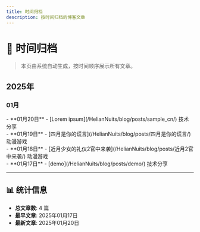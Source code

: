 ```yaml
---
title: 时间归档
description: 按时间归档的博客文章
---
```


# 📅 时间归档

> 本页由系统自动生成，按时间顺序展示所有文章。

<div class="archive-year" markdown>

## 2025年

<div class="archive-month" markdown>

### 01月


<div class="archive-post" markdown>
- **01月20日** - [Lorem ipsum](/HelianNuits/blog/posts/sample_cn/) <span class="category-tag">技术分享</span>
</div>

<div class="archive-post" markdown>
- **01月19日** - [四月是你的谎言](/HelianNuits/blog/posts/四月是你的谎言/) <span class="category-tag">动漫游戏</span>
</div>

<div class="archive-post" markdown>
- **01月18日** - [近月少女的礼仪2官中来袭](/HelianNuits/blog/posts/近月2官中来袭/) <span class="category-tag">动漫游戏</span>
</div>

<div class="archive-post" markdown>
- **01月17日** - [demo](/HelianNuits/blog/posts/demo/) <span class="category-tag">技术分享</span>
</div>

</div>

</div>


---

<div class="archive-stats" markdown>

## 📊 统计信息

- **总文章数**: 4 篇
- **最早文章**: 2025年01月17日
- **最新文章**: 2025年01月20日

</div>
